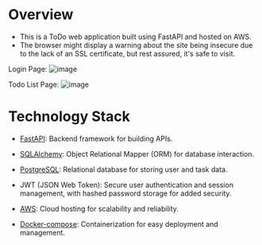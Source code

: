 # Overview

* This is a ToDo web application built using FastAPI and hosted on AWS. 
* The browser might display a warning about the site being insecure due to the lack of an SSL certificate, but rest assured, it's safe to visit.

Login Page:
![image](https://github.com/user-attachments/assets/c5d57c7c-2318-47e0-b0c0-6a776836a41b)

Todo List Page:
![image](https://github.com/user-attachments/assets/01d9a03c-53ec-4a18-8e79-d8d523fd93f9)


# Technology Stack
* [FastAPI](https://fastapi.tiangolo.com/): Backend framework for building APIs.

* [SQLAlchemy](https://www.sqlalchemy.org/): Object Relational Mapper (ORM) for database interaction.

* [PostgreSQL](https://www.postgresql.org/): Relational database for storing user and task data.

* JWT (JSON Web Token): Secure user authentication and session management, with hashed password storage for added security.

* [AWS](https://aws.amazon.com/tw/): Cloud hosting for scalability and reliability.
* [Docker-compose](https://docs.docker.com/compose/): Containerization for easy deployment and management.


